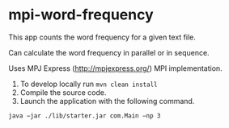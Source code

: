 # mpi-word-frequency

This app counts the word frequency for a given text file.

Can calculate the word frequency in parallel or in sequence.

Uses MPJ Express (http://mpjexpress.org/) MPI implementation.

1) To develop locally run `mvn clean install`
2) Compile the source code.
3) Launch the application with the following command.

`java −jar ./lib/starter.jar com.Main −np 3`